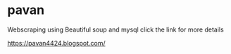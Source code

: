 # pavan
Webscraping using Beautiful soup and mysql
click the link for more details



https://pavan4424.blogspot.com/
